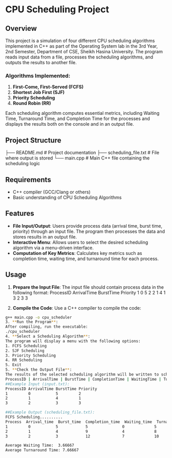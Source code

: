 # CPU Scheduling Project

## Overview

This project is a simulation of four different CPU scheduling algorithms implemented in C++ as part of the Operating System lab in the 3rd Year, 2nd Semester, Department of CSE, Sheikh Hasina University. The program reads input data from a file, processes the scheduling algorithms, and outputs the results to another file.

### Algorithms Implemented:
1. **First-Come, First-Served (FCFS)**
2. **Shortest Job First (SJF)**
3. **Priority Scheduling**
4. **Round Robin (RR)**

Each scheduling algorithm computes essential metrics, including Waiting Time, Turnaround Time, and Completion Time for the processes and displays the results both on the console and in an output file.

## Project Structure


├── README.md # Project documentation
├── scheduling_file.txt # File where output is stored
└── main.cpp # Main C++ file containing the scheduling logic

## Requirements

- C++ compiler (GCC/Clang or others)
- Basic understanding of CPU Scheduling Algorithms

## Features

- **File Input/Output**: Users provide process data (arrival time, burst time, priority) through an input file. The program then processes the data and stores results in an output file.
- **Interactive Menu**: Allows users to select the desired scheduling algorithm via a menu-driven interface.
- **Computation of Key Metrics**: Calculates key metrics such as completion time, waiting time, and turnaround time for each process.

## Usage

1. **Prepare the Input File**:
   The input file should contain process data in the following format:
ProcessID ArrivalTime BurstTime Priority
1 0 5 2
2 1 4 1
3 2 3 3

2. **Compile the Code**:
Use a C++ compiler to compile the code:
```bash
g++ main.cpp -o cpu_scheduler
3. **Run the Program**:
After compiling, run the executable:
./cpu_scheduler
4. **Select a Scheduling Algorithm**:
The program will display a menu with the following options:
1. FCFS Scheduling
2. SJF Scheduling
3. Priority Scheduling
4. RR Scheduling
5. Exit
5. **Check the Output File**:
The results of the selected scheduling algorithm will be written to scheduling_file.txt in the following format:
ProcessID | ArrivalTime | BurstTime | CompletionTime | WaitingTime | TurnaroundTime
##Example Input (input.txt):
ProcessID ArrivalTime BurstTime Priority
1         0           5         2
2         1           4         1
3         2           3         3

##Example Output (scheduling_file.txt):
FCFS Scheduling..........
Process  Arrival_time  Burst_time  Completion_time  Waiting_time  Turnaround_time
1         0           5            5               0             5
2         1           4            9               4             8
3         2           3            12              7             10

Average Waiting Time:  3.66667
Average Turnaround Time: 7.66667


